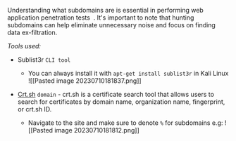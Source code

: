 Understanding what subdomains are is essential in performing web application penetration tests  . It's important to note that hunting subdomains can help eliminate unnecessary noise and focus on finding data ex-filtration.

*Tools used:*
- Sublist3r `CLI tool`
	- You can always install it with `apt-get install sublist3r` in Kali Linux
		![[Pasted image 20230710181837.png]]

-  [Crt.sh](https://crt.sh) `domain` - crt.sh is a certificate search tool that allows users to search for     certificates by domain name, organization name, fingerprint, or crt.sh ID.
	- Navigate to the site and make sure to denote `%` for subdomains e.g:
		![[Pasted image 20230710181812.png]]
		